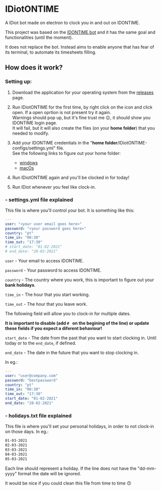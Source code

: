# IDiotONTIME

A IDiot bot made on electron to clock you in and out on IDONTIME.

This project was based on the [IDONTIME bot](https://github.com/HelgeG/idontime-bot) and it has the same goal and functionalities (until the moment).

It does not replace the bot. Instead aims to enable anyone that has fear of its terminal, to automate its timesheets filling.

## How does it work?

### Setting up:
1. Download the application for your operating system from the [releases](https://github.com/fofinho666/idiotontime/releases) page.

2. Run IDiotONTIME for the first time, by right click on the icon and click open. If a open oprtion is not present try it again.   
Warnings should pop up, but it's fine trust me 😉, it should show you IDONTIME login page.   
It will fail, but it will also create the files (on your **home folder**) that you needed to modify. 
  
3. Add your IDONTIME credentials in the "**home folder**/IDiotONTIME-configs/settings.yml" file.   
  See the following links to figure out your home folder: 
    - [windows](https://www.computerhope.com/issues/ch000109.htm#where)
    - [macOs](https://www.cnet.com/how-to/how-to-find-your-macs-home-folder-and-add-it-to-finder/)

4. Run IDiotONTIME again and you'll be clocked in for today!

5. Run IDiot whenever you feel like clock-in.

### - settings.yml file explained
This file is where you'll control your bot. It is something like this:
```yaml
---
user: "<your user email goes here>"
password: "<your password goes here>"
country: "pt"
time_in: "08:30"
time_out: "17:30"
# start_date: "01-02-2021"
# end_date: "28-02-2021"
```
`user` - Your email to access IDONTIME.

`password` - Your password to access IDONTIME.

`country` - The country where you work, this is important to figure out your **bank holidays**.

`time_in` - The hour that you start working.

`time_out` - The hour that you leave work.

The following field will allow you to clock-in for multiple dates.

**It is important to disable (add `# ` on the begining of the line) or update these fields if you expect a diferent behaviour!**

`start_date` - The date from the past that you want to start clocking in. Until today or to the `end_date`, if defined.

`end_date` - The date in the future that you want to stop clocking in.

In eg.:
```yaml
---
user: "user@company.com"
password: "bestpassword"
country: "pt"
time_in: "08:30"
time_out: "17:30"
start_date: "01-02-2021"
end_date: "28-02-2021"
```

### - holidays.txt file explained
This file is where you'll set your personal holidays, in order to not clock-in on those days. In eg.:
```txt
01-03-2021
02-03-2021
03-03-2021
04-03-2021
05-03-2021
```
Each line should represent a holiday. If the line does not have the "dd-mm-yyyy" format the date will be ignored.

It would be nice if you could clean this file from time to time 🙃
